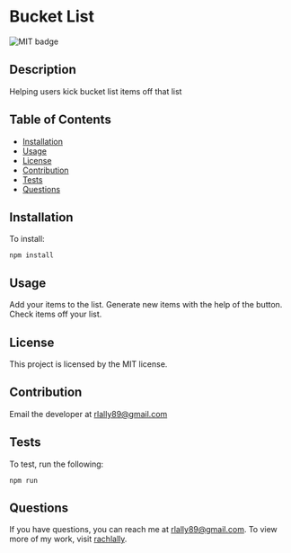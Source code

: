 # Bucket List 
![MIT badge](https://img.shields.io/badge/License-MIT-blue)

## Description

Helping users kick bucket list items off that list

## Table of Contents

* [Installation](#installation)
* [Usage](#usage)
* [License](#license)
* [Contribution](#contribution)
* [Tests](#tests)
* [Questions](#questions)

## Installation

To install:

```
npm install
```

## Usage

Add your items to the list.  Generate new items with the help of the button.  Check items off your list.

## License
    
This project is licensed by the MIT license.

## Contribution 

Email the developer at rlally89@gmail.com

## Tests

To test, run the following:

```
npm run
```

## Questions

If you have questions, you can reach me at rlally89@gmail.com.  To view more of my work, visit [rachlally](https://github.com/rachlally/).

